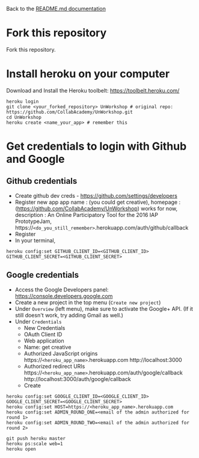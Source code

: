 Back to the [README.md documentation](https://github.com/CollabAcademy/UnWorkshop/blob/master/README.md)

# Fork this repository

Fork this repository.

# Install heroku on your computer
Download and Install the Heroku toolbelt: https://toolbelt.heroku.com/

```
heroku login
git clone <your_forked_repository> UnWorkshop # original repo: https://github.com/CollabAcademy/UnWorkshop.git
cd UnWorkshop
heroku create <name_your_app> # remember this
```

# Get credentials to login with Github and Google

## Github credentials

- Create github dev creds - https://github.com/settings/developers
- Register new app
  app name : (you could get creative),
  homepage : (https://github.com/CollabAcademy/UnWorkshop) works for now,
  description : An Online Participatory Tool for the 2016 IAP PrototypeJam,
  https://`<do_you_still_remember>`.herokuapp.com/auth/github/callback
- Register
- In your terminal, 
```
heroku config:set GITHUB_CLIENT_ID=<GITHUB_CLIENT_ID> GITHUB_CLIENT_SECRET=<GITHUB_CLIENT_SECRET>
```

## Google credentials
- Access the Google Developers panel: https://console.developers.google.com
- Create a new project in the top menu (`Create new project`)
- Under `Overview` (left menu), make sure to activate the Google+ API. (If it still doesn't work, try adding Gmail as well.)
- Under `Credentials`
  - New Credentials
  - OAuth Client ID
  - Web application
  - Name: get creative
  - Authorized JavaScript origins
    https://`<heroku_app_name>`.herokuapp.com
    http://localhost:3000
  - Authorized redirect URIs
    https://`<heroku_app_name>`.herokuapp.com/auth/google/callback
    http://localhost:3000/auth/google/callback
  - Create
```
heroku config:set GOOGLE_CLIENT_ID=<GOOGLE_CLIENT_ID> GOOGLE_CLIENT_SECRET=<GOOGLE_CLIENT_SECRET>
heroku config:set HOST=https://<heroku_app_name>.herokuapp.com
heroku config:set ADMIN_ROUND_ONE=<email of the admin authorized for round 1>
heroku config:set ADMIN_ROUND_TWO=<email of the admin authorized for round 2>
```

```
git push heroku master
heroku ps:scale web=1
heroku open
```
